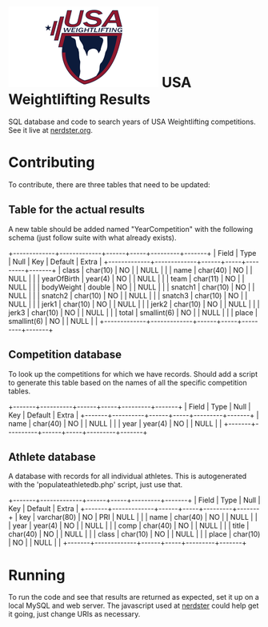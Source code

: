 ![logo](https://github.com/stevejarvis/usa-weightlifting-results/blob/master/usaw.png) USA Weightlifting Results
================================================================================================================

SQL database and code to search years of USA Weightlifting competitions. See it live at [nerdster.org](http://www.nerdster.org/usaw/).

# Contributing
To contribute, there are three tables that need to be updated:

## Table for the actual results
A new table should be added named "YearCompetition" with the following schema (just follow suite with what
already exists). 

+-------------+-------------+------+-----+---------+-------+
| Field       | Type        | Null | Key | Default | Extra |
+-------------+-------------+------+-----+---------+-------+
| class       | char(10)    | NO   |     | NULL    |       |
| name        | char(40)    | NO   |     | NULL    |       |
| yearOfBirth | year(4)     | NO   |     | NULL    |       |
| team        | char(11)    | NO   |     | NULL    |       |
| bodyWeight  | double      | NO   |     | NULL    |       |
| snatch1     | char(10)    | NO   |     | NULL    |       |
| snatch2     | char(10)    | NO   |     | NULL    |       |
| snatch3     | char(10)    | NO   |     | NULL    |       |
| jerk1       | char(10)    | NO   |     | NULL    |       |
| jerk2       | char(10)    | NO   |     | NULL    |       |
| jerk3       | char(10)    | NO   |     | NULL    |       |
| total       | smallint(6) | NO   |     | NULL    |       |
| place       | smallint(6) | NO   |     | NULL    |       |
+-------------+-------------+------+-----+---------+-------+

## Competition database
To look up the competitions for which we have records. Should add a script
to generate this table based on the names of all the specific competition tables.

+-------+----------+------+-----+---------+-------+
| Field | Type     | Null | Key | Default | Extra |
+-------+----------+------+-----+---------+-------+
| name  | char(40) | NO   |     | NULL    |       |
| year  | year(4)  | NO   |     | NULL    |       |
+-------+----------+------+-----+---------+-------+

## Athlete database
A database with records for all individual athletes. This is autogenerated with the
'populateathletedb.php' script, just use that.

+-------+-------------+------+-----+---------+-------+
| Field | Type        | Null | Key | Default | Extra |
+-------+-------------+------+-----+---------+-------+
| key   | varchar(80) | NO   | PRI | NULL    |       |
| name  | char(40)    | NO   |     | NULL    |       |
| year  | year(4)     | NO   |     | NULL    |       |
| comp  | char(40)    | NO   |     | NULL    |       |
| title | char(40)    | NO   |     | NULL    |       |
| class | char(10)    | NO   |     | NULL    |       |
| place | char(10)    | NO   |     | NULL    |       |
+-------+-------------+------+-----+---------+-------+

# Running
To run the code and see that results are returned as expected, set it up on a local MySQL
and web server. The javascript used at [nerdster](https://github.com/stevejarvis/stevejarvis.github.io)
could help get it going, just change URIs as necessary.
